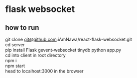# flask websocket
## how to run
git clone git@github.com:iAmNawa/react-flask-websocket.git  
cd server   
pip install Flask gevent-websocket tinydb 
python app.py   
cd into client in root directory    
npm i   
npm start     
head to localhost:3000 in the browser
